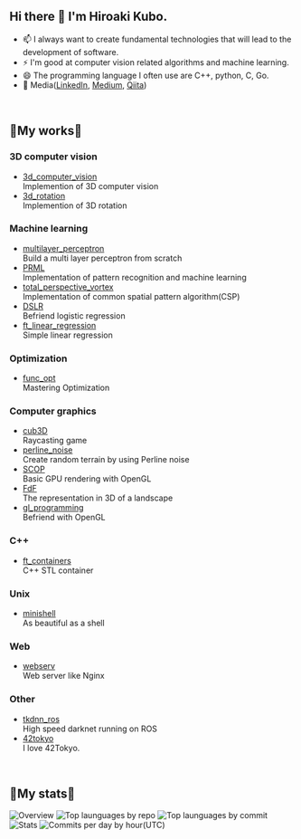 ## Hi there 👋 I'm Hiroaki Kubo.
- 📫 I always want to create fundamental technologies that will lead to the development of software.
- ⚡ I'm good at computer vision related algorithms and machine learning.
- 😄 The programming language I often use are C++, python, C, Go.
- 💬 Media([LinkedIn](https://www.linkedin.com/in/hiroaki-kubo-2819951ba/), [Medium](https://medium.com/@hirok4), [Qiita](https://qiita.com/Hiroaki-K4))

<br />

## 🌱My works🌱
### 3D computer vision
- [3d_computer_vision](https://github.com/Hiroaki-K4/3d_computer_vision)  
Implemention of 3D computer vision
- [3d_rotation](https://github.com/Hiroaki-K4/3d_rotation)  
Implemention of 3D rotation

### Machine learning
- [multilayer_perceptron](https://github.com/Hiroaki-K4/multilayer_perceptron)  
Build a multi layer perceptron from scratch
- [PRML](https://github.com/Hiroaki-K4/PRML)  
Implementation of pattern recognition and machine learning
- [total_perspective_vortex](https://github.com/Hiroaki-K4/total_perspective_vortex)  
Implementation of common spatial pattern algorithm(CSP)
- [DSLR](https://github.com/Hiroaki-K4/DSLR)  
Befriend logistic regression
- [ft_linear_regression](https://github.com/Hiroaki-K4/ft_linear_regression)  
Simple linear regression

### Optimization
- [func_opt](https://github.com/Hiroaki-K4/func_opt)    
Mastering Optimization

### Computer graphics
- [cub3D](https://github.com/Hiroaki-K4/cub3D)  
Raycasting game
- [perline_noise](https://github.com/Hiroaki-K4/perline_noise)  
Create random terrain by using Perline noise
- [SCOP](https://github.com/Hiroaki-K4/scop)  
Basic GPU rendering with OpenGL
- [FdF](https://github.com/Hiroaki-K4/FdF)  
The representation in 3D of a landscape
- [gl_programming](https://github.com/Hiroaki-K4/gl_programming)  
Befriend with OpenGL

### C++
- [ft_containers](https://github.com/Hiroaki-K4/ft_containers)  
C++ STL container

### Unix
- [minishell](https://github.com/Hiroaki-K4/minishell)  
As beautiful as a shell

### Web
- [webserv](https://github.com/Hiroaki-K4/webserv)  
Web server like Nginx

### Other
- [tkdnn_ros](https://github.com/Hiroaki-K4/tkdnn_ros)  
High speed darknet running on ROS
- [42tokyo](https://github.com/Hiroaki-K4/42tokyo)  
I love 42Tokyo.

<br />

## 👯My stats👯
![Overview](https://github-profile-summary-cards.vercel.app/api/cards/profile-details?username=Hiroaki-K4&theme=monokai)
![Top launguages by repo](https://github-profile-summary-cards.vercel.app/api/cards/repos-per-language?username=Hiroaki-K4&theme=monokai)
![Top launguages by commit](https://github-profile-summary-cards.vercel.app/api/cards/most-commit-language?username=Hiroaki-K4&theme=monokai)
![Stats](https://github-profile-summary-cards.vercel.app/api/cards/stats?username=Hiroaki-K4&theme=monokai)
![Commits per day by hour(UTC)](https://github-profile-summary-cards.vercel.app/api/cards/productive-time?username=Hiroaki-K4&theme=monokai)

<!--
**Hiroaki-K4/Hiroaki-K4** is a ✨ _special_ ✨ repository because its `README.md` (this file) appears on your GitHub profile.


Here are some ideas to get you started:

- 🔭 I’m currently working on ...
- 🌱 I’m currently learning ...
- 👯 I’m looking to collaborate on ...
- 🤔 I’m looking for help with ...
- 💬 Ask me about ...
- 📫 How to reach me: ...
- 😄 Pronouns: ...
- ⚡ Fun fact: ...
-->
